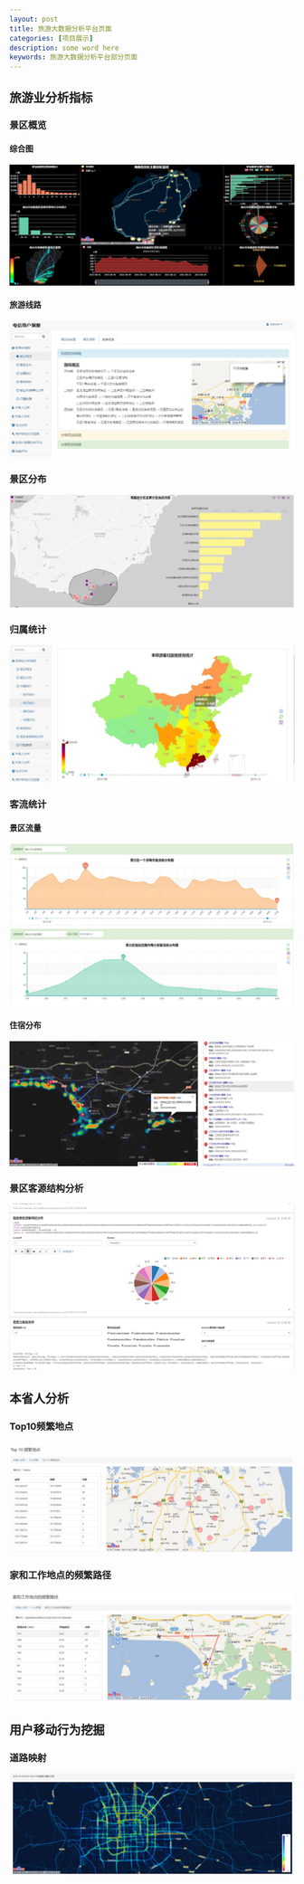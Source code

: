 ```yaml
---
layout: post
title: 旅游大数据分析平台页面
categories: [项目展示]
description: some word here
keywords: 旅游大数据分析平台部分页面
---
```


## 旅游业分析指标
### 景区概览
#### 综合图
![](/images/web/w17.png) 
#### 旅游线路
![](/images/web/w18.jpg)
### 景区分布
![](/images/web/w19.jpg)

### 归属统计
![](/images/web/w20.jpg)

### 客流统计
#### 景区流量
![](/images/web/w21.jpg)

#### 住宿分布
![](/images/web/w22.jpg)

### 景区客源结构分析
![](/images/web/w23.jpg)

## 本省人分析

### Top10频繁地点
![](/images/web/w24.jpg)
### 家和工作地点的频繁路径
![](/images/web/w25.jpg)

## 用户移动行为挖掘
### 道路映射
![](/images/web/w27.jpg)